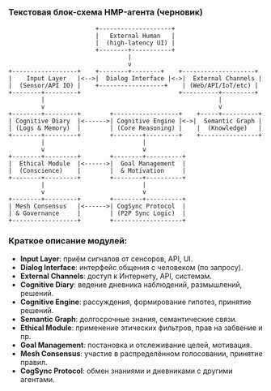 ### Текстовая блок-схема HMP-агента (черновик)

```text
                        +--------------------+
                        |   External Human   |
                        |  (high-latency UI) |
                        +--------+-----------+
                                 |
                                 v
+------------------+    +--------+--------+    +--------------------+
|    Input Layer   |<-->|  Dialog Interface |<->|  External Channels |
|  (Sensor/API IO) |    +------------------+    | (Web/API/IoT/etc) |
+--------+---------+                           +----------+---------+
         |                                                |
         v                                                v
+--------+---------+        +------------------+    +-----+----------+
| Cognitive Diary  |<------>| Cognitive Engine |<->|  Semantic Graph |
| (Logs & Memory)  |        | (Core Reasoning) |    |  (Knowledge)   |
+--------+---------+        +--------+---------+    +----------------+
         |                           |
         v                           v
+--------+---------+        +--------+----------+
|  Ethical Module  |<------>|  Goal Management  |
|  (Conscience)    |        |  & Motivation     |
+--------+---------+        +--------+----------+
         |                           |
         v                           v
+--------+---------+        +--------+----------+
| Mesh Consensus   |<------>| CogSync Protocol  |
| & Governance     |        | (P2P Sync Logic)  |
+------------------+        +-------------------+
```

### Краткое описание модулей:

* **Input Layer**: приём сигналов от сенсоров, API, UI.
* **Dialog Interface**: интерфейс общения с человеком (по запросу).
* **External Channels**: доступ к Интернету, API, системам.
* **Cognitive Diary**: ведение дневника наблюдений, размышлений, решений.
* **Cognitive Engine**: рассуждения, формирование гипотез, принятие решений.
* **Semantic Graph**: долгосрочные знания, семантические связи.
* **Ethical Module**: применение этических фильтров, прав на забвение и пр.
* **Goal Management**: постановка и отслеживание целей, мотивация.
* **Mesh Consensus**: участие в распределённом голосовании, принятие правил.
* **CogSync Protocol**: обмен знаниями и дневниками с другими агентами.
